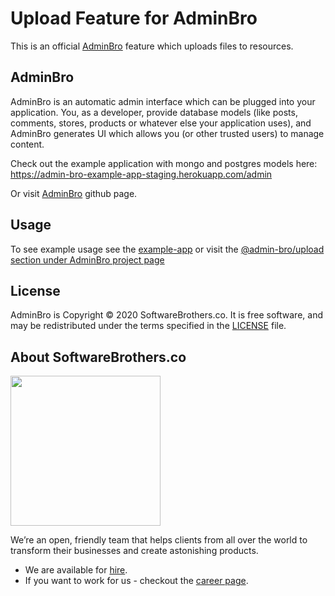 # Upload Feature for AdminBro

This is an official [AdminBro](https://github.com/SoftwareBrothers/admin-bro) feature which uploads files to resources.

## AdminBro

AdminBro is an automatic admin interface which can be plugged into your application. You, as a developer, provide database models (like posts, comments, stores, products or whatever else your application uses), and AdminBro generates UI which allows you (or other trusted users) to manage content.

Check out the example application with mongo and postgres models here: https://admin-bro-example-app-staging.herokuapp.com/admin

Or visit [AdminBro](https://github.com/SoftwareBrothers/admin-bro) github page.

## Usage

To see example usage see the [example-app](https://github.com/SoftwareBrothers/admin-bro-upload/tree/master/example-app) or visit the [@admin-bro/upload section under AdminBro project page](https://adminbro.com/module-admin-bro-upload.html)

## License

AdminBro is Copyright © 2020 SoftwareBrothers.co. It is free software, and may be redistributed under the terms specified in the [LICENSE](LICENSE.md) file.

## About SoftwareBrothers.co

<img src="https://softwarebrothers.co/assets/images/software-brothers-logo-full.svg" width=240>

We’re an open, friendly team that helps clients from all over the world to transform their businesses and create astonishing products.

* We are available for [hire](https://softwarebrothers.co/contact).
* If you want to work for us - checkout the [career page](https://softwarebrothers.co/career).
